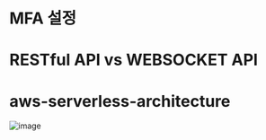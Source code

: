 # MFA 설정

# RESTful API vs WEBSOCKET API

# aws-serverless-architecture

![image](https://github.com/hanjhoon/aws-serverless-architecture/assets/121271030/705fc38f-0e04-4e07-900a-c4439117b01f)
